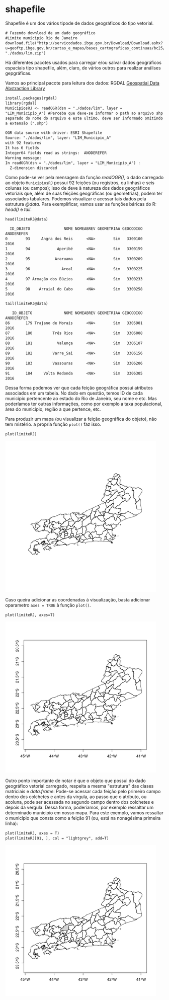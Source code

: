 # shapefile
Shapefile é um dos vários tipode de dados geográficos do tipo vetorial.

```{r}
# Fazendo download de um dado geográfico
#Limite municipio Rio de Janeiro
download.file("http://servicodados.ibge.gov.br/Download/Download.ashx?u=geoftp.ibge.gov.br/cartas_e_mapas/bases_cartograficas_continuas/bc25/rj/versao2016/shapefile/lim.zip", "./dados/lim.zip")
```

Há diferentes pacotes usados para carregar e/ou salvar dados geográficos espaciais tipo shapefile, além, claro, de vários outros para realizar análises gepgráficas.

Vamos ao principal pacote para leitura dos dados: RGDAL [Geospatial Data Abstraction Library](http://www.gdal.org/)
```
install.packages(rgdal)
library(rgdal)
MunicipiosRJ <- readOGR(dsn = "./dados/lim", layer = "LIM_Municipio_A") #Perceba que deve-se informar o path ao arquivo shp separado do nome do arquivo e este ultimo, deve ser informado omitindo a extensão (".shp")
```
```
OGR data source with driver: ESRI Shapefile 
Source: "./dados/lim", layer: "LIM_Municipio_A"
with 92 features
It has 6 fields
Integer64 fields read as strings:  ANODEREFER 
Warning message:
In readOGR(dsn = "./dados/lim", layer = "LIM_Municipio_A") :
  Z-dimension discarded
```
Como pode-se ver pela mensagem da função *readOGR()*, o dado carregado ao objeto `MunicipiosRJ` possui 92 feições (ou registros, ou linhas) e seis colunas (ou campos); Isso de deve à natureza dos dados geográficos vetoriais que, além de suas feições geográficas (ou geometrias), podem ter associados tabulares. Podemos visualizar e acessar tais dados pela estrutura *@data*. Para exemplificar, vamos usar as funções báricas do R: *head()* e *tail*.
```{r}
head(limiteRJ@data)
```
```
  ID_OBJETO               NOME NOMEABREV GEOMETRIAA GEOCODIGO ANODEREFER
0        93     Angra dos Reis      <NA>        Sim   3300100       2016
1        94            Aperibé      <NA>        Sim   3300159       2016
2        95           Araruama      <NA>        Sim   3300209       2016
3        96              Areal      <NA>        Sim   3300225       2016
4        97 Armação dos Búzios      <NA>        Sim   3300233       2016
5        98    Arraial do Cabo      <NA>        Sim   3300258       2016
```
```{r}
tail(limiteRJ@data)
```
```
   ID_OBJETO              NOME NOMEABREV GEOMETRIAA GEOCODIGO ANODEREFER
86       179 Trajano de Morais      <NA>        Sim   3305901       2016
87       180         Três Rios      <NA>        Sim   3306008       2016
88       181           Valença      <NA>        Sim   3306107       2016
89       182         Varre_Sai      <NA>        Sim   3306156       2016
90       183         Vassouras      <NA>        Sim   3306206       2016
91       184     Volta Redonda      <NA>        Sim   3306305       2016
```
Dessa forma podemos ver que cada feição geográfica possui atributos associados em um tabela. No dado em questão, temos ID de cada município pertencente ao estado do Rio de Janeiro, seu nome e etc. Mas poderíamos ter outras informações, como por exemplo a taxa populacional, área do município, região a que pertence, etc.

Para produzir um mapa (ou visualizar a feição geográfica do objeto), não tem mistério. a propria função `plot()` faz isso.

```{r}
plot(limiteRJ)
```

![](./figs/PlotLimite1.png)

Caso queira adicionar as coordenadas à visualização, basta adicionar oparametro `axes = TRUE` à função `plot()`.
```{r}
plot(limiteRJ, axes=T)
```
![](./figs/PlotLimite2.png)

Outro ponto importante de notar é que o objeto que possui do dado geográfico vetorial carregado, respeita a mesma "estrutura" das clases matriciais e *data.frame*: Pode-se acessar cada feição pelo primeiro campo dentro dos colchetes e antes da virgula, ao passo que o atributo, ou acoluna, pode ser acessada no segundo campo dentro dos colchetes e depois da vergula. Dessa forma, poderíamos, por exemplo ressaltar um determinado municipio em nosso mapa. Para este exemplo, vamos ressaltar o município que consta como a feição 91 (ou, está na nonagésima primeira linha):

```{r}
plot(limiteRJ, axes = T)
plot(limiteRJ[91, ], col = "lightgrey", add=T)
```

![](./figs/PlotLimite3.png)
